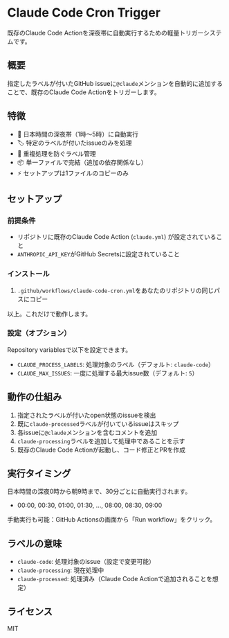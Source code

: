 # Claude Code Cron Trigger

既存のClaude Code Actionを深夜帯に自動実行するための軽量トリガーシステムです。

## 概要

指定したラベルが付いたGitHub issueに`@claude`メンションを自動的に追加することで、既存のClaude Code Actionをトリガーします。

## 特徴

- 🌙 日本時間の深夜帯（1時〜5時）に自動実行
- 🏷️ 特定のラベルが付いたissueのみを処理
- 🔄 重複処理を防ぐラベル管理
- 📦 単一ファイルで完結（追加の依存関係なし）
- ⚡ セットアップは1ファイルのコピーのみ

## セットアップ

### 前提条件

- リポジトリに既存のClaude Code Action (`claude.yml`) が設定されていること
- `ANTHROPIC_API_KEY`がGitHub Secretsに設定されていること

### インストール

1. `.github/workflows/claude-code-cron.yml`をあなたのリポジトリの同じパスにコピー

以上。これだけで動作します。

### 設定（オプション）

Repository variablesで以下を設定できます。

- `CLAUDE_PROCESS_LABELS`: 処理対象のラベル（デフォルト: `claude-code`）
- `CLAUDE_MAX_ISSUES`: 一度に処理する最大issue数（デフォルト: `5`）

## 動作の仕組み

1. 指定されたラベルが付いたopen状態のissueを検出
2. 既に`claude-processed`ラベルが付いているissueはスキップ
3. 各issueに`@claude`メンションを含むコメントを追加
4. `claude-processing`ラベルを追加して処理中であることを示す
5. 既存のClaude Code Actionが起動し、コード修正とPRを作成

## 実行タイミング

日本時間の深夜0時から朝9時まで、30分ごとに自動実行されます。
- 00:00, 00:30, 01:00, 01:30, ..., 08:00, 08:30, 09:00

手動実行も可能：GitHub Actionsの画面から「Run workflow」をクリック。

## ラベルの意味

- `claude-code`: 処理対象のissue（設定で変更可能）
- `claude-processing`: 現在処理中
- `claude-processed`: 処理済み（Claude Code Actionで追加されることを想定）

## ライセンス

MIT